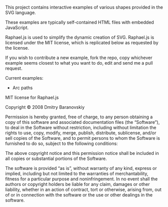 This project contains interactive examples of various shapes provided in the SVG language.

These examples are typically self-contained HTML files with embedded JavaScript.

Raphael.js is used to simplify the dynamic creation of SVG. Raphael.js is licensed under the MIT license, which is replicated below as requested by the license.

If you wish to contribute a new example, fork the repo, copy whichever example seems closest to what you want to do, edit and send me a pull request.

Current examples:
- Arc paths



MIT license for Raphael.js

Copyright © 2008 Dmitry Baranovskiy

Permission is hereby granted, free of charge, to any person obtaining a copy of this software and associated documentation files (the “Software”), to deal in the Software without restriction, including without limitation the rights to use, copy, modify, merge, publish, distribute, sublicense, and/or sell copies of the Software, and to permit persons to whom the Software is furnished to do so, subject to the following conditions:

The above copyright notice and this permission notice shall be included in all copies or substantial portions of the Software.

The software is provided “as is”, without warranty of any kind, express or implied, including but not limited to the warranties of merchantability, fitness for a particular purpose and noninfringement. In no event shall the authors or copyright holders be liable for any claim, damages or other liability, whether in an action of contract, tort or otherwise, arising from, out of or in connection with the software or the use or other dealings in the software.
